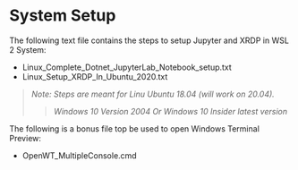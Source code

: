 # System Setup
The following text file contains the steps to setup Jupyter and XRDP in WSL 2 System:
- Linux_Complete_Dotnet_JupyterLab_Notebook_setup.txt
- Linux_Setup_XRDP_In_Ubuntu_2020.txt

> _Note: Steps are meant for Linu Ubuntu 18.04 (will work on 20.04)._
>> _Windows 10 Version 2004 Or Windows 10 Insider latest version_

The following is a bonus file top be used to open Windows Terminal Preview:
- OpenWT_MultipleConsole.cmd

